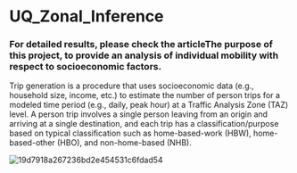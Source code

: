 # UQ_Zonal_Inference
### For detailed results, please check the articleThe purpose of this project, to provide an analysis of individual mobility with respect to socioeconomic factors.



Trip generation is a procedure that uses socioeconomic data (e.g., household size, income, etc.) to estimate the number of person trips for a modeled time period (e.g., daily, peak hour) at a Traffic Analysis Zone (TAZ) level. A person trip involves a single person leaving from an origin and arriving at a single destination, and each trip has a classification/purpose based on typical classification such as home-based-work (HBW), home-based-other (HBO), and non-home-based (NHB).





![19d7918a267236bd2e454531c6fdad54](https://user-images.githubusercontent.com/47353633/232505385-73486cb8-08c2-4907-b79e-52da0477e3ba.png)
